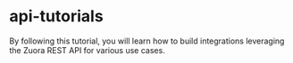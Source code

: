 # api-tutorials
By following this tutorial, you will learn how to build integrations leveraging the Zuora REST API for various use cases.
